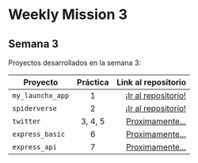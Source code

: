 # Weekly Mission 3

## Semana 3 

Proyectos desarrollados en la semana 3:

| Proyecto | Práctica | Link al repositorio |
| ------------- |:-------------:| ---------:|
|`my_launchx_app`|1|[¡Ir al repositorio!](https://github.com/bnl75/LaunchX-My-Launchx-app)|
|`spiderverse`|2|[¡Ir al repositorio!](https://github.com/bnl75/LaunchX-Spiderverse)|
|`twitter`|3, 4, 5|[Proximamente...](!#)|
|`express_basic`|6|[Proximamente...](!#)|
|`express_api`|7|[Proximamente...](!#)|